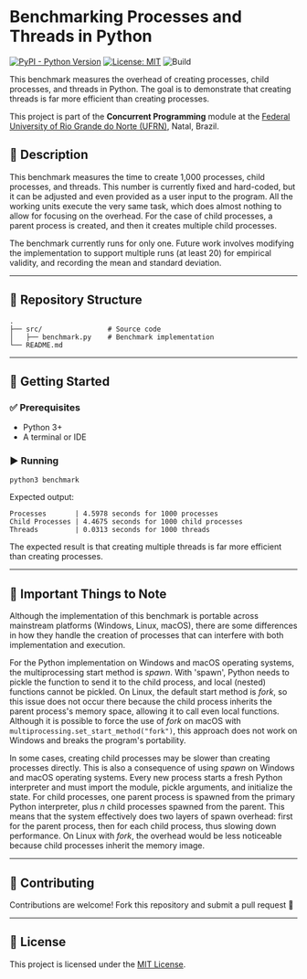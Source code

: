 # Benchmarking Processes and Threads in Python

[![PyPI - Python Version](https://img.shields.io/pypi/pyversions/3)](https://www.python.org)
[![License: MIT](https://img.shields.io/badge/License-MIT-blue.svg)](LICENSE)
![Build](https://img.shields.io/badge/build-manual-lightgrey)

This benchmark measures the overhead of creating processes, child processes, and threads in Python. The goal is to demonstrate that creating threads is far more efficient than creating processes.

This project is part of the **Concurrent Programming** module at the [Federal University of Rio Grande do Norte (UFRN)](https://www.ufrn.br), Natal, Brazil.

## 📃 Description

This benchmark measures the time to create 1,000 processes, child processes, and threads. This number is currently fixed and hard-coded, but it can be adjusted and even provided as a user input to the program. All the working units execute the very same task, which does almost nothing to allow for focusing on the overhead. For the case of child processes, a parent process is created, and then it creates multiple child processes.

The benchmark currently runs for only one. Future work involves modifying the implementation to support multiple runs (at least 20) for empirical validity, and recording the mean and standard deviation.

---

## 📂 Repository Structure

```
.
├── src/                # Source code
│   ├── benchmark.py    # Benchmark implementation
└── README.md
```

---

## 🚀 Getting Started

### ✅ Prerequisites

- Python 3+
- A terminal or IDE

### ▶️ Running

```bash
python3 benchmark
```

Expected output:

```
Processes       | 4.5978 seconds for 1000 processes
Child Processes | 4.4675 seconds for 1000 child processes
Threads         | 0.0313 seconds for 1000 threads
```

The expected result is that creating multiple threads is far more efficient than creating processes.

---

## 📝 Important Things to Note

Although the implementation of this benchmark is portable across mainstream platforms (Windows, Linux, macOS), there are some differences in how they handle the creation of processes that can interfere with both implementation and execution.

For the Python implementation on Windows and macOS operating systems, the multiprocessing start method is *spawn*. With 'spawn', Python needs to pickle the function to send it to the child process, and local (nested) functions cannot be pickled. On Linux, the default start method is *fork*, so this issue does not occur there because the child process inherits the parent process's memory space, allowing it to call even local functions. Although it is possible to force the use of *fork* on macOS with `multiprocessing.set_start_method("fork")`, this approach does not work on Windows and breaks the program's portability.

In some cases, creating child processes may be slower than creating processes directly. This is also a consequence of using *spawn* on Windows and macOS operating systems. Every new process starts a fresh Python interpreter and must import the module, pickle arguments, and initialize the state. For child processes, one parent process is spawned from the primary Python interpreter, plus *n* child processes spawned from the parent. This means that the system effectively does two layers of spawn overhead: first for the parent process, then for each child process, thus slowing down performance. On Linux with *fork*, the overhead would be less noticeable because child processes inherit the memory image.

---

## 🤝 Contributing

Contributions are welcome! Fork this repository and submit a pull request 🚀

---

## 📜 License

This project is licensed under the [MIT License](LICENSE).
